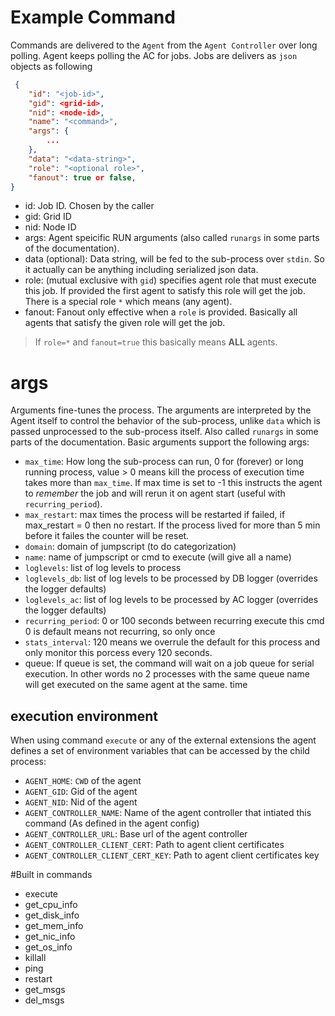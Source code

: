 # Example Command
Commands are delivered to the `Agent` from the `Agent Controller` over long polling. Agent keeps polling the AC for jobs. Jobs are delivers as `json` objects as following

```json
 {
    "id": "<job-id>",
    "gid": <grid-id>,
    "nid": <node-id>,
    "name": "<command>",
    "args": {
        ...
    },
    "data": "<data-string>",
    "role": "<optional role>",
    "fanout": true or false,
}
```

* id: Job ID. Chosen by the caller
* gid: Grid ID
* nid: Node ID
* args: Agent speicific RUN arguments (also called `runargs` in some parts of the documentation).
* data (optional): Data string, will be fed to the sub-process over `stdin`. So it actually can be anything including serialized json data.
* role: (mutual exclusive with `gid`) specifies agent role that must execute this job. If provided the first agent to satisfy this role will get the job. There is a special role `*` which means (any agent).
* fanout: Fanout only effective when a `role` is provided. Basically all agents that satisfy the given role will get the job.

> If `role=*` and `fanout=true` this basically means **ALL** agents.

# args
Arguments fine-tunes the process. The arguments are interpreted by the Agent itself to control the behavior of the sub-process, unlike `data` which is passed unprocessed to the sub-process itself. Also called `runargs` in some parts of the documentation.
Basic arguments support the following args:

* `max_time`: How long the sub-process can run, 0 for (forever) or long running process, value > 0 means kill the process of execution time takes more than `max_time`. If max time is set to -1 this instructs the agent to *remember* the job and will rerun it on agent start (useful with `recurring_period`).
* `max_restart`: max times the process will be restarted if failed, if max_restart = 0 then no restart. If the process lived for more than 5 min before it failes the counter will be reset.
* `domain`: domain of jumpscript (to do categorization)
* `name`: name of jumpscript or cmd to execute (will give all a name)
* `loglevels`: list of log levels to process
* `loglevels_db`: list of log levels to be processed by DB logger (overrides the logger defaults)
* `loglevels_ac`: list of log levels to be processed by AC logger (overrides the logger defaults)
* `recurring_period`: 0 or 100
    seconds between recurring execute this cmd
    0 is default means not recurring, so only once
* `stats_interval`: 120 means we overrule the default for this process and only monitor this porcess every 120 seconds.
* queue: If queue is set, the command will wait on a job queue for serial execution. In other words no 2 processes with the same queue name will get executed on the same agent at the same. time

## execution environment
When using command `execute` or any of the external extensions the agent defines a set of environment variables that
can be accessed by the child process:
* `AGENT_HOME`: `CWD` of the agent
* `AGENT_GID`: Gid of the agent
* `AGENT_NID`: Nid of the agent
* `AGENT_CONTROLLER_NAME`: Name of the agent controller that intiated this command (As defined in the agent config)
* `AGENT_CONTROLLER_URL`: Base url of the agent controller
* `AGENT_CONTROLLER_CLIENT_CERT`: Path to agent client certificates
* `AGENT_CONTROLLER_CLIENT_CERT_KEY`: Path to agent client certificates key

#Built in commands
* execute
* get_cpu_info
* get_disk_info
* get_mem_info
* get_nic_info
* get_os_info
* killall
* ping
* restart
* get_msgs
* del_msgs
